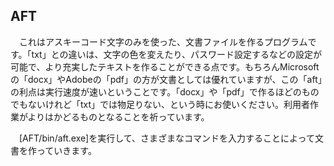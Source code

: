 ## AFT

　これはアスキーコード文字のみを使った、文書ファイルを作るプログラムです。「txt」との違いは、文字の色を変えたり、パスワード設定するなどの設定が可能で、より充実したテキストを作ることができる点です。もちろんMicrosoftの「docx」やAdobeの「pdf」の方が文書としては優れていますが、この「aft」の利点は実行速度が速いということです。「docx」や「pdf」で作るほどのものでもないけれど「txt」では物足りない、という時にお使いください。利用者作業がよりはかどるものとなることを祈っています。

　[AFT/bin/aft.exe]を実行して、さまざまなコマンドを入力することによって文書を作っていきます。
